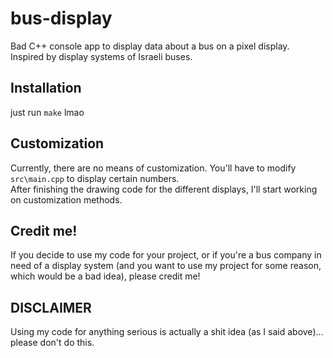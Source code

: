 # bus-display
Bad C++ console app to display data about a bus on a pixel display.  
Inspired by display systems of Israeli buses.

## Installation
just run `make` lmao

## Customization
Currently, there are no means of customization. You'll have to modify `src\main.cpp` to display certain numbers.  
After finishing the drawing code for the different displays, I'll start working on customization methods.

## Credit me!
If you decide to use my code for your project, or if you're a bus company in need of a display system (and you want to use my project for some reason, which would be a bad idea), please credit me!

## DISCLAIMER
Using my code for anything serious is actually a shit idea (as I said above)... please don't do this.

